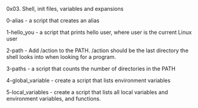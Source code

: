 0x03. Shell, init files, variables and expansions

0-alias - a script that creates an alias

1-hello_you - a script that prints hello user, where user is the current Linux user

2-path - Add /action to the PATH. /action should be the last directory the shell looks into when looking for a program.

3-paths - a script that counts the number of directories in the PATH

4-global_variable - create a script that lists environment variables


5-local_variables - create a script that lists all local variables and environment variables, and functions.
